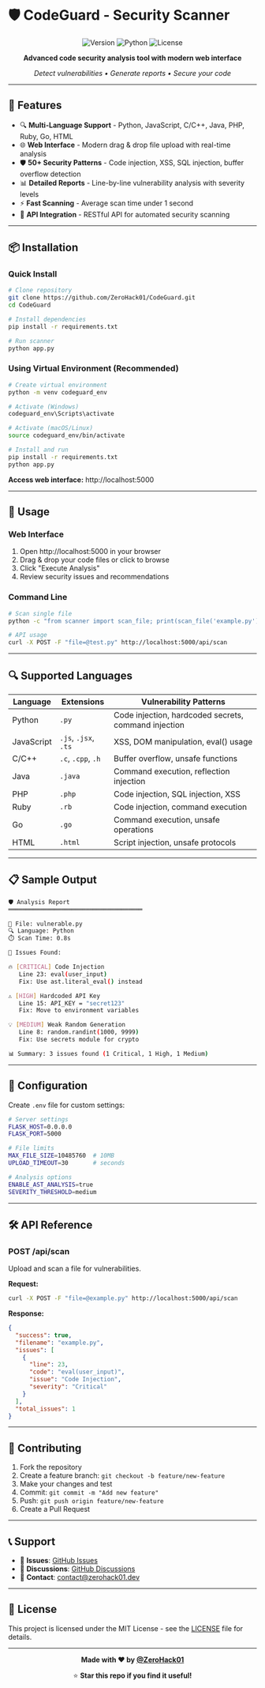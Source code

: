 # 🛡️ CodeGuard - Security Scanner

<div align="center">

![Version](https://img.shields.io/badge/Version-2.0.0-brightgreen?style=flat-square)
![Python](https://img.shields.io/badge/Python-3.8+-blue?style=flat-square)
![License](https://img.shields.io/badge/License-MIT-orange?style=flat-square)

**Advanced code security analysis tool with modern web interface**

*Detect vulnerabilities • Generate reports • Secure your code*

</div>

---

## 🚀 **Features**

- 🔍 **Multi-Language Support** - Python, JavaScript, C/C++, Java, PHP, Ruby, Go, HTML
- 🌐 **Web Interface** - Modern drag & drop file upload with real-time analysis
- 🛡️ **50+ Security Patterns** - Code injection, XSS, SQL injection, buffer overflow detection
- 📊 **Detailed Reports** - Line-by-line vulnerability analysis with severity levels
- ⚡ **Fast Scanning** - Average scan time under 1 second
- 🔧 **API Integration** - RESTful API for automated security scanning

---

## 📦 **Installation**

### Quick Install

```bash
# Clone repository
git clone https://github.com/ZeroHack01/CodeGuard.git
cd CodeGuard

# Install dependencies
pip install -r requirements.txt

# Run scanner
python app.py
```

### Using Virtual Environment (Recommended)

```bash
# Create virtual environment
python -m venv codeguard_env

# Activate (Windows)
codeguard_env\Scripts\activate

# Activate (macOS/Linux)
source codeguard_env/bin/activate

# Install and run
pip install -r requirements.txt
python app.py
```

**Access web interface:** http://localhost:5000

---

## 🎯 **Usage**

### Web Interface
1. Open http://localhost:5000 in your browser
2. Drag & drop your code files or click to browse
3. Click "Execute Analysis" 
4. Review security issues and recommendations

### Command Line
```bash
# Scan single file
python -c "from scanner import scan_file; print(scan_file('example.py'))"

# API usage
curl -X POST -F "file=@test.py" http://localhost:5000/api/scan
```

---

## 🔍 **Supported Languages**

| Language | Extensions | Vulnerability Patterns |
|----------|------------|------------------------|
| Python | `.py` | Code injection, hardcoded secrets, command injection |
| JavaScript | `.js`, `.jsx`, `.ts` | XSS, DOM manipulation, eval() usage |
| C/C++ | `.c`, `.cpp`, `.h` | Buffer overflow, unsafe functions |
| Java | `.java` | Command execution, reflection injection |
| PHP | `.php` | Code injection, SQL injection, XSS |
| Ruby | `.rb` | Code injection, command execution |
| Go | `.go` | Command execution, unsafe operations |
| HTML | `.html` | Script injection, unsafe protocols |

---

## 📋 **Sample Output**

```bash
🛡️ Analysis Report
══════════════════════════════════════

📁 File: vulnerable.py
🔍 Language: Python
⏱️ Scan Time: 0.8s

🚨 Issues Found:

🔥 [CRITICAL] Code Injection
   Line 23: eval(user_input)
   Fix: Use ast.literal_eval() instead

⚠️ [HIGH] Hardcoded API Key  
   Line 15: API_KEY = "secret123"
   Fix: Move to environment variables

💡 [MEDIUM] Weak Random Generation
   Line 8: random.randint(1000, 9999)
   Fix: Use secrets module for crypto

📊 Summary: 3 issues found (1 Critical, 1 High, 1 Medium)
```

---

## 🔧 **Configuration**

Create `.env` file for custom settings:

```bash
# Server settings
FLASK_HOST=0.0.0.0
FLASK_PORT=5000

# File limits
MAX_FILE_SIZE=10485760  # 10MB
UPLOAD_TIMEOUT=30       # seconds

# Analysis options
ENABLE_AST_ANALYSIS=true
SEVERITY_THRESHOLD=medium
```

---

## 🛠️ **API Reference**

### POST /api/scan
Upload and scan a file for vulnerabilities.

**Request:**
```bash
curl -X POST -F "file=@example.py" http://localhost:5000/api/scan
```

**Response:**
```json
{
  "success": true,
  "filename": "example.py",
  "issues": [
    {
      "line": 23,
      "code": "eval(user_input)",
      "issue": "Code Injection",
      "severity": "Critical"
    }
  ],
  "total_issues": 1
}
```

---

## 🤝 **Contributing**

1. Fork the repository
2. Create a feature branch: `git checkout -b feature/new-feature`
3. Make your changes and test
4. Commit: `git commit -m "Add new feature"`
5. Push: `git push origin feature/new-feature`
6. Create a Pull Request

---

## 📞 **Support**

- 🐛 **Issues**: [GitHub Issues](https://github.com/ZeroHack01/CodeGuard/issues)
- 💬 **Discussions**: [GitHub Discussions](https://github.com/ZeroHack01/CodeGuard/discussions)
- 📧 **Contact**: contact@zerohack01.dev

---

## 📄 **License**

This project is licensed under the MIT License - see the [LICENSE](LICENSE) file for details.

---

<div align="center">

**Made with ❤️ by [@ZeroHack01](https://github.com/ZeroHack01)**

⭐ **Star this repo if you find it useful!**

</div>
